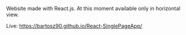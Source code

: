 Website made with React.js. At this moment available only in horizontal view.

Live: https://bartosz90.github.io/React-SinglePageApp/
